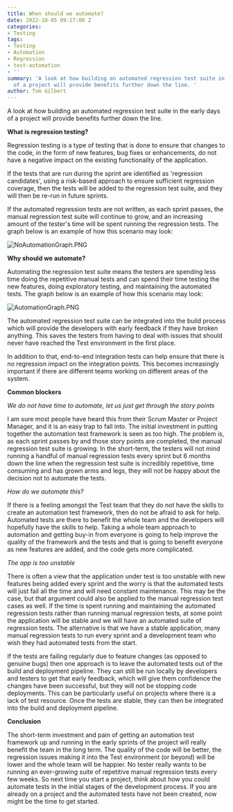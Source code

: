```yaml
---
title: When should we automate?
date: 2022-10-05 09:27:00 Z
categories:
- Testing
tags:
- Testing
- Automation
- Regression
- test-automation
- ''
summary: 'A look at how building an automated regression test suite in the early days
  of a project will provide benefits further down the line. '
author: Tom Gilbert
---
```


A look at how building an automated regression test suite in the early days of a project will provide benefits further down the line.

**What is regression testing?**

Regression testing is a type of testing that is done to ensure that changes to the code, in the form of new features, bug fixes or enhancements, do not have a negative impact on the existing functionality of the application.

If the tests that are run during the sprint are identified as 'regression candidates', using a risk-based approach to ensure sufficient regression coverage, then the tests will be added to the regression test suite, and they will then be re-run in future sprints.

If the automated regression tests are not written, as each sprint passes, the manual regression test suite will continue to grow, and an increasing amount of the tester's time will be spent running the regression tests. The graph below is an example of how this scenario may look:

![NoAutomationGraph.PNG](/uploads/NoAutomationGraph.PNG)

**Why should we automate?**

Automating the regression test suite means the testers are spending less time doing the repetitive manual tests and can spend their time testing the new features, doing exploratory testing, and maintaining the automated tests. The graph below is an example of how this scenario may look:

![AutomationGraph.PNG](/uploads/AutomationGraph.PNG)

The automated regression test suite can be integrated into the build process which will provide the developers with early feedback if they have broken anything. This saves the testers from having to deal with issues that should never have reached the Test environment in the first place.

In addition to that, end-to-end integration tests can help ensure that there is no regression impact on the integration points. This becomes increasingly important if there are different teams working on different areas of the system.

**Common blockers**

*We do not have time to automate, let us just get through the story points*

I am sure most people have heard this from their Scrum Master or Project Manager, and it is an easy trap to fall into. The initial investment in putting together the automation test framework is seen as too high. The problem is, as each sprint passes by and those story points are completed, the manual regression test suite is growing. In the short-term, the testers will not mind running a handful of manual regression tests every sprint but 6 months down the line when the regression test suite is incredibly repetitive, time consuming and has grown arms and legs, they will not be happy about the decision not to automate the tests.

*How do we automate this?*

If there is a feeling amongst the Test team that they do not have the skills to create an automation test framework, then do not be afraid to ask for help. Automated tests are there to benefit the whole team and the developers will hopefully have the skills to help. Taking a whole team approach to automation and getting buy-in from everyone is going to help improve the quality of the framework and the tests and that is going to benefit everyone as new features are added, and the code gets more complicated.

*The app is too unstable*

There is often a view that the application under test is too unstable with new features being added every sprint and the worry is that the automated tests will just fail all the time and will need constant maintenance. This may be the case, but that argument could also be applied to the manual regression test cases as well. If the time is spent running and maintaining the automated regression tests rather than running manual regression tests, at some point the application will be stable and we will have an automated suite of regression tests. The alternative is that we have a stable application, many manual regression tests to run every sprint and a development team who wish they had automated tests from the start.

If the tests are failing regularly due to feature changes (as opposed to genuine bugs) then one approach is to leave the automated tests out of the build and deployment pipeline. They can still be run locally by developers and testers to get that early feedback, which will give them confidence the changes have been successful, but they will not be stopping code deployments. This can be particularly useful on projects where there is a lack of test resource. Once the tests are stable, they can then be integrated into the build and deployment pipeline.

**Conclusion**

The short-term investment and pain of getting an automation test framework up and running in the early sprints of the project will really benefit the team in the long term. The quality of the code will be better, the regression issues making it into the Test environment (or beyond) will be lower and the whole team will be happier. No tester really wants to be running an ever-growing suite of repetitive manual regression tests every few weeks. So next time you start a project, think about how you could automate tests in the initial stages of the development process. If you are already on a project and the automated tests have not been created, now might be the time to get started.